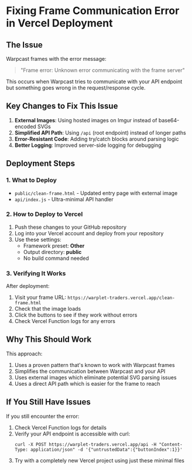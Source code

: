 # Fixing Frame Communication Error in Vercel Deployment

## The Issue

Warpcast frames with the error message:
> "Frame error: Unknown error communicating with the frame server"

This occurs when Warpcast tries to communicate with your API endpoint but something goes wrong in the request/response cycle.

## Key Changes to Fix This Issue

1. **External Images**: Using hosted images on Imgur instead of base64-encoded SVGs
2. **Simplified API Path**: Using `/api` (root endpoint) instead of longer paths
3. **Error-Resistant Code**: Adding try/catch blocks around parsing logic
4. **Better Logging**: Improved server-side logging for debugging

## Deployment Steps

### 1. What to Deploy

- `public/clean-frame.html` - Updated entry page with external image 
- `api/index.js` - Ultra-minimal API handler

### 2. How to Deploy to Vercel

1. Push these changes to your GitHub repository
2. Log into your Vercel account and deploy from your repository
3. Use these settings:
   - Framework preset: **Other**
   - Output directory: **public**
   - No build command needed

### 3. Verifying It Works

After deployment:
1. Visit your frame URL: `https://warplet-traders.vercel.app/clean-frame.html` 
2. Check that the image loads
3. Click the buttons to see if they work without errors
4. Check Vercel Function logs for any errors

## Why This Should Work

This approach:
1. Uses a proven pattern that's known to work with Warpcast frames
2. Simplifies the communication between Warpcast and your API
3. Uses external images which eliminate potential SVG parsing issues
4. Uses a direct API path which is easier for the frame to reach

## If You Still Have Issues

If you still encounter the error:
1. Check Vercel Function logs for details
2. Verify your API endpoint is accessible with curl:
   ```
   curl -X POST https://warplet-traders.vercel.app/api -H "Content-Type: application/json" -d '{"untrustedData":{"buttonIndex":1}}'
   ```
3. Try with a completely new Vercel project using just these minimal files